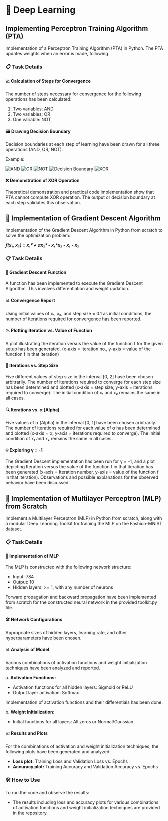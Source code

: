 # 🧠 Deep Learning

## Implementing Perceptron Training Algorithm (PTA)

Implementation of a Perceptron Training Algorithm (PTA) in Python. The PTA updates weights when an error is made, following.

### 📋 Task Details

#### 📈 Calculation of Steps for Convergence

The number of steps necessary for convergence for the following operations has been calculated:

1. Two variables: AND
2. Two variables: OR
3. One variable: NOT

#### 🖼️ Drawing Decision Boundary

Decision boundaries at each step of learning have been drawn for all three operations (AND, OR, NOT).

Example:

![AND](https://github.com/manvendra-nema/Fundamental-of-DeepLearning/assets/53614640/814261ee-127c-48f7-8025-5dca78636921)
![OR](https://github.com/manvendra-nema/Fundamental-of-DeepLearning/assets/53614640/6c55c14c-5b47-4737-9f5b-743cdf5da806)
![NOT](https://github.com/manvendra-nema/Fundamental-of-DeepLearning/assets/53614640/dc80ac44-1736-40bc-9589-851771b9cf1c)
![Decision Boundary](https://github.com/manvendra-nema/Fundamental-of-DeepLearning/assets/53614640/25ce5b69-39d1-494e-8f8b-f12ee349746d)
![XOR](https://github.com/manvendra-nema/Fundamental-of-DeepLearning/assets/53614640/94275018-d9a7-4e1e-9333-210e3c4791c2)

#### ❌ Demonstration of XOR Operation

Theoretical demonstration and practical code implementation show that PTA cannot compute XOR operation. The output or decision boundary at each step validates this observation.

## 🚀 Implementation of Gradient Descent Algorithm

Implementation of the Gradient Descent Algorithm in Python from scratch to solve the optimization problem:

**_f(x₁, x₂) = x₁² + αx₂² - x₁*x₂ - x₁ - x₂_**

### 📋 Task Details

#### 📝 Gradient Descent Function

A function has been implemented to execute the Gradient Descent Algorithm. This involves differentiation and weight updation.

#### 📊 Convergence Report

Using initial values of x₁, x₂, and step size = 0.1 as initial conditions, the number of iterations required for convergence has been reported.

#### 📉 Plotting Iteration vs. Value of Function

A plot illustrating the iteration versus the value of the function f for the given setup has been generated. (x-axis = iteration no., y-axis = value of the function f in that iteration)

#### 📏 Iterations vs. Step Size

Five different values of step size in the interval [0, 2] have been chosen arbitrarily. The number of iterations required to converge for each step size has been determined and plotted (x-axis = step size, y-axis = iterations required to converge). The initial condition of x₁ and x₂ remains the same in all cases.

#### 🔍 Iterations vs. α (Alpha)

Five values of α (Alpha) in the interval [0, 1] have been chosen arbitrarily. The number of iterations required for each value of α has been determined and plotted (x-axis = α, y-axis = iterations required to converge). The initial condition of x₁ and x₂ remains the same in all cases.

#### 💡 Exploring γ = -1

The Gradient Descent implementation has been run for γ = -1, and a plot depicting Iteration versus the value of the function f in that iteration has been generated (x-axis = Iteration number, y-axis = value of the function f in that iteration). Observations and possible explanations for the observed behavior have been discussed.

## 🤖 Implementation of Multilayer Perceptron (MLP) from Scratch

Implement a Multilayer Perceptron (MLP) in Python from scratch, along with a modular Deep Learning Toolkit for training the MLP on the Fashion-MNIST dataset.

### 📋 Task Details

#### 🧠 Implementation of MLP

The MLP is constructed with the following network structure:

- Input: 784
- Output: 10
- Hidden layers: >= 1, with any number of neurons

Forward propagation and backward propagation have been implemented from scratch for the constructed neural network in the provided toolkit.py file.

#### 🛠️ Network Configurations

Appropriate sizes of hidden layers, learning rate, and other hyperparameters have been chosen.

#### 📊 Analysis of Model

Various combinations of activation functions and weight initialization techniques have been analyzed and reported.

a. **Activation Functions:**

- Activation functions for all hidden layers: Sigmoid or ReLU
- Output layer activation: Softmax

Implementation of activation functions and their differentials has been done.

b. **Weight Initialization:**

- Initial functions for all layers: All zeros or Normal/Gaussian

#### 📈 Results and Plots

For the combinations of activation and weight initialization techniques, the following plots have been generated and analyzed:

- **Loss plot:** Training Loss and Validation Loss vs. Epochs
- **Accuracy plot:** Training Accuracy and Validation Accuracy vs. Epochs

### 🛠️ How to Use

To run the code and observe the results:

- The results including loss and accuracy plots for various combinations of activation functions and weight initialization techniques are provided in the repository.
